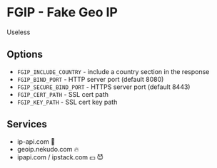 # FGIP - Fake Geo IP

Useless

## Options

- `FGIP_INCLUDE_COUNTRY` - include a country section in the response
- `FGIP_BIND_PORT` - HTTP server port (default 8080)
- `FGIP_SECURE_BIND_PORT` - HTTPS server port (default 8443)
- `FGIP_CERT_PATH` - SSL cert path
- `FGIP_KEY_PATH` - SSL cert key path

## Services

- ip-api.com 🎁
- geoip.nekudo.com 🔥 
- ipapi.com / ipstack.com 💵 😈

